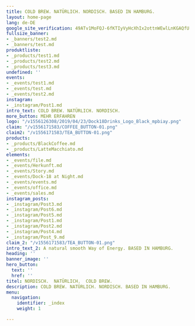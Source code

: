 ```yaml
---
title: COLD BREW. NATÜRLICH. NORDISCH. BASED IN HAMBURG.
layout: home-page
lang: de-DE
google_site_verification: 49ATv1MoFQJ-6fKTIyVyHcXhIx2ottnWEwlLnKGAQfU
fullsize_banner:
- _banners/test2.md
- _banners/test.md
produktliste:
- _products/test1.md
- _products/test2.md
- _products/test3.md
undefined: ''
events:
- _events/test1.md
- _events/test.md
- _events/test2.md
instagram:
- _instagram/Post1.md
intro_text: COLD BREW. NATÜRLICH. NORDISCH.
more_button: MEHR ERFAHREN
logo: "/v1556126308/2019/04/23/Dock18Drinks_Logo_Black_mpbiay.png"
claim: "/v1556171583/COFFEE_BUTTON-01.png"
claim2: "/v1556171583/TEA_BUTTON-01.png"
products:
- _products/BlackCoffee.md
- _products/LatteMacchiato.md
elements:
- _events/file.md
- _events/Herkunft.md
- _events/Story.md
- _events/Dock-18 at Night.md
- _events/events.md
- _events/office.md
- _events/sales.md
instagram_posts:
- _instagram/Post3.md
- _instagram/Post6.md
- _instagram/Post5.md
- _instagram/Post1.md
- _instagram/Post2.md
- _instagram/Post4.md
- _instagram/Post_9.md
claim_2: "/v1556171583/TEA_BUTTON-01.png"
intro_text_2: A natural smooth Way of Energy. BASED IN HAMBURG.
heading: ''
banner_image: ''
hero_button:
  text: ''
  href: ''
titel: NORDISCH.  NATÜRLICH.  COLD BREW.
description: COLD BREW. NATÜRLICH. NORDISCH. BASED IN HAMBURG.
menu:
  navigation:
    identifier: _index
    weight: 1

---
```

